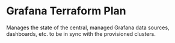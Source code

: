 # Grafana Terraform Plan

Manages the state of the central, managed Grafana data sources, dashboards, etc. to be in sync with the provisioned clusters.

